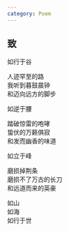 ```yaml
---
category: Poem
---
```


## 致

如行于谷


人迹罕至的路   
我听到暮鼓晨钟  
和迈向远方的脚步


如逆于腰


踏破惊雷的咆哮  
蛰伏的万籁俱寂  
和发而幽香的味道


如立于峰


磨损掉荆条  
磨损不了万古的长刀  
和远道而来的英豪


如山  
如海  
如行于世   